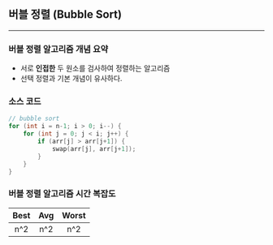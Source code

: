 ## 버블 정렬 (Bubble Sort)

---

### 버블 정렬 알고리즘 개념 요약

* 서로 **인접한** 두 원소를 검사하여 정렬하는 알고리즘
* 선택 정렬과 기본 개념이 유사하다.



### 소스 코드

```c++
// bubble sort
for (int i = n-1; i > 0; i--) {
    for (int j = 0; j < i; j++) {
        if (arr[j] > arr[j+1]) {
            swap(arr[j], arr[j+1]);
        }
    }
}
```



### 버블 정렬 알고리즘 시간 복잡도

| Best  |  Avg  |  Worst  |
| :----:| :---: | :-----: |
| n^2   | n^2   | n^2     |

    
